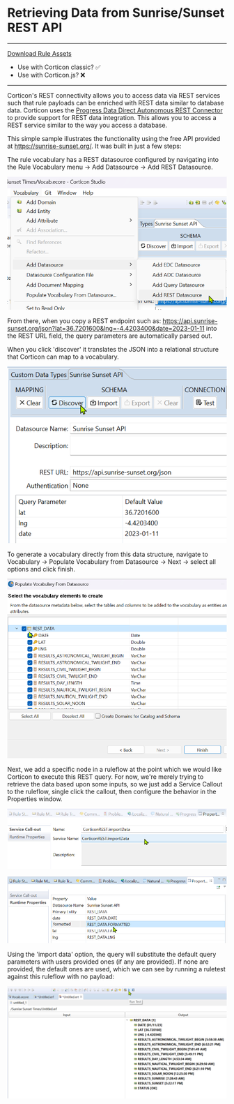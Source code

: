 

# Retrieving Data from Sunrise/Sunset REST API

---
[Download Rule Assets](https://minhaskamal.github.io/DownGit/#/home?url=https://github.com/corticon/templates/blob/main/classic-templates/Sunrise-Sunset-REST-API/Sunrise%20Sunset%20REST%20API.zip)
* Use with Corticon classic? ✅
* Use with Corticon.js? ❌
---
Corticon's REST connectivity allows you to access data via REST services such that rule payloads can be enriched with REST data similar to database data. Corticon uses the [Progress Data Direct Autonomous REST Connector](https://www.progress.com/connectors/autonomous-rest-connector) to provide support for REST data integration. This allows you to access a REST service similar to the way you access a database. 

This simple sample illustrates the functionality using the free API provided at <https://sunrise-sunset.org/>. It was built in just a few steps:

The rule vocabulary has a REST datasource configured by navigating into the Rule Vocabulary menu -> Add Datasource -> Add REST Datasource.

![Alt text](images/sunrise_sunset_rest_datasource.png)

From there, when you copy a REST endpoint such as: 
https://api.sunrise-sunset.org/json?lat=36.7201600&lng=-4.4203400&date=2023-01-11 
into the REST URL field, the query parameters are automatically parsed out. 

When you click 'discover' it translates the JSON into a relational structure that Corticon can map to a vocabulary. 

![Alt text](images/sunrise_sunset_discover.png)

To generate a vocabulary directly from this data structure, navigate to Vocabulary -> Populate Vocabulary from Datasource -> Next -> select all options and click finish.

![Alt text](images/sunrise_sunset_generated.png)

Next, we add a specific node in a ruleflow at the point which we would like Corticon to execute this REST query. For now, we're merely trying to retrieve the data based upon some inputs, so we just add a Service Callout to the ruleflow, single click the callout, then configure the behavior in the Properties window. 

![Alt text](images/sunrise_sunset_import_data.png)

![Alt text](images/sunrise_sunset_runtime_props.png)

Using the 'import data' option, the query will substitute the default query parameters with users provided ones (if any are provided). If none are provided, the default ones are used, which we can see by running a ruletest against this ruleflow with no payload:

![Alt text](images/sunrise_sunset_run_test.png)
